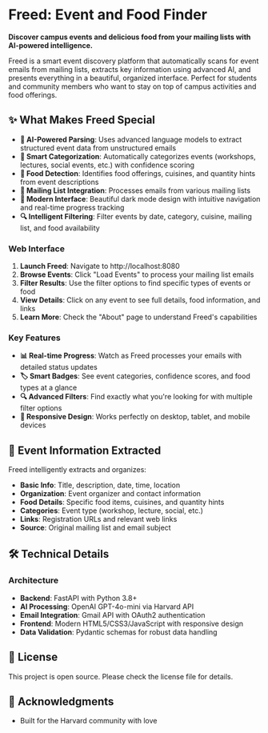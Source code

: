 # Freed: Event and Food Finder

**Discover campus events and delicious food from your mailing lists with AI-powered intelligence.**

Freed is a smart event discovery platform that automatically scans for event emails from mailing lists, extracts key information using advanced AI, and presents everything in a beautiful, organized interface. Perfect for students and community members who want to stay on top of campus activities and food offerings.

## ✨ What Makes Freed Special

- **🤖 AI-Powered Parsing**: Uses advanced language models to extract structured event data from unstructured emails
- **🎯 Smart Categorization**: Automatically categorizes events (workshops, lectures, social events, etc.) with confidence scoring
- **🍕 Food Detection**: Identifies food offerings, cuisines, and quantity hints from event descriptions
- **📧 Mailing List Integration**: Processes emails from various mailing lists
- **🎨 Modern Interface**: Beautiful dark mode design with intuitive navigation and real-time progress tracking
- **🔍 Intelligent Filtering**: Filter events by date, category, cuisine, mailing list, and food availability

### Web Interface

1. **Launch Freed**: Navigate to http://localhost:8080
2. **Browse Events**: Click "Load Events" to process your mailing list emails
3. **Filter Results**: Use the filter options to find specific types of events or food
4. **View Details**: Click on any event to see full details, food information, and links
5. **Learn More**: Check the "About" page to understand Freed's capabilities

### Key Features

- **📊 Real-time Progress**: Watch as Freed processes your emails with detailed status updates
- **🏷️ Smart Badges**: See event categories, confidence scores, and food types at a glance
- **🔍 Advanced Filters**: Find exactly what you're looking for with multiple filter options
- **📱 Responsive Design**: Works perfectly on desktop, tablet, and mobile devices

## 🍕 Event Information Extracted

Freed intelligently extracts and organizes:

- **Basic Info**: Title, description, date, time, location
- **Organization**: Event organizer and contact information
- **Food Details**: Specific food items, cuisines, and quantity hints
- **Categories**: Event type (workshop, lecture, social, etc.)
- **Links**: Registration URLs and relevant web links
- **Source**: Original mailing list and email subject

## 🛠️ Technical Details

### Architecture

- **Backend**: FastAPI with Python 3.8+
- **AI Processing**: OpenAI GPT-4o-mini via Harvard API
- **Email Integration**: Gmail API with OAuth2 authentication
- **Frontend**: Modern HTML5/CSS3/JavaScript with responsive design
- **Data Validation**: Pydantic schemas for robust data handling

## 📄 License

This project is open source. Please check the license file for details.


## 🌟 Acknowledgments

- Built for the Harvard community with love